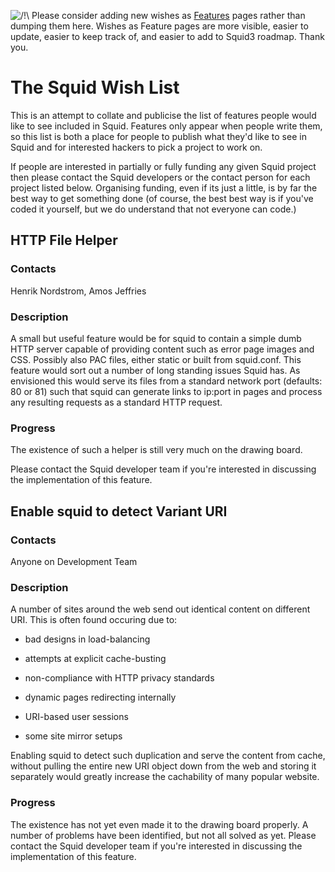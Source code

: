 ![/\!\\](https://wiki.squid-cache.org/wiki/squidtheme/img/alert.png)
Please consider adding new wishes as
[Features](https://wiki.squid-cache.org/WishList/Features#) pages rather
than dumping them here. Wishes as Feature pages are more visible, easier
to update, easier to keep track of, and easier to add to Squid3 roadmap.
Thank you.

# The Squid Wish List

This is an attempt to collate and publicise the list of features people
would like to see included in Squid. Features only appear when people
write them, so this list is both a place for people to publish what
they'd like to see in Squid and for interested hackers to pick a project
to work on.

If people are interested in partially or fully funding any given Squid
project then please contact the Squid developers or the contact person
for each project listed below. Organising funding, even if its just a
little, is by far the best way to get something done (of course, the
best best way is if you've coded it yourself, but we do understand that
not everyone can code.)

## HTTP File Helper

### Contacts

Henrik Nordstrom, Amos Jeffries

### Description

A small but useful feature would be for squid to contain a simple dumb
HTTP server capable of providing content such as error page images and
CSS. Possibly also PAC files, either static or built from squid.conf.
This feature would sort out a number of long standing issues Squid has.
As envisioned this would serve its files from a standard network port
(defaults: 80 or 81) such that squid can generate links to ip:port in
pages and process any resulting requests as a standard HTTP request.

### Progress

The existence of such a helper is still very much on the drawing board.

Please contact the Squid developer team if you're interested in
discussing the implementation of this feature.

## Enable squid to detect Variant URI

### Contacts

Anyone on Development Team

### Description

A number of sites around the web send out identical content on different
URI. This is often found occuring due to:

  - bad designs in load-balancing

  - attempts at explicit cache-busting

  - non-compliance with HTTP privacy standards

  - dynamic pages redirecting internally

  - URI-based user sessions

  - some site mirror setups

Enabling squid to detect such duplication and serve the content from
cache, without pulling the entire new URI object down from the web and
storing it separately would greatly increase the cachability of many
popular website.

### Progress

The existence has not yet even made it to the drawing board properly. A
number of problems have been identified, but not all solved as yet.
Please contact the Squid developer team if you're interested in
discussing the implementation of this feature.
